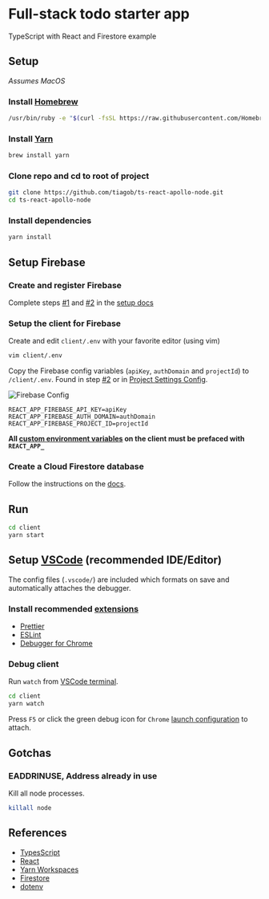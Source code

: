 # Full-stack todo starter app

TypeScript with React and Firestore example

## Setup

_Assumes MacOS_

### Install [Homebrew](https://brew.sh/)

```bash
/usr/bin/ruby -e "$(curl -fsSL https://raw.githubusercontent.com/Homebrew/install/master/install)"
```

### Install [Yarn](https://yarnpkg.com/)

```bash
brew install yarn
```

### Clone repo and cd to root of project

```bash
git clone https://github.com/tiagob/ts-react-apollo-node.git
cd ts-react-apollo-node
```

### Install dependencies

```bash
yarn install
```

## Setup Firebase

### Create and register Firebase

Complete steps [#1](https://firebase.google.com/docs/web/setup#create-project) and [#2](https://firebase.google.com/docs/web/setup#register-app) in the [setup docs](https://firebase.google.com/docs/web/setup)

### Setup the client for Firebase

Create and edit `client/.env` with your favorite editor (using vim)

```bash
vim client/.env
```

Copy the Firebase config variables (`apiKey`, `authDomain` and `projectId`) to `/client/.env`. Found in step [#2](https://firebase.google.com/docs/web/setup#register-app) or in [Project Settings Config](https://support.google.com/firebase/answer/7015592).

![Firebase Config](https://raw.githubusercontent.com/tiagob/ts-react-apollo-node/firebase-auth/firebaseConfig.png)

```
REACT_APP_FIREBASE_API_KEY=apiKey
REACT_APP_FIREBASE_AUTH_DOMAIN=authDomain
REACT_APP_FIREBASE_PROJECT_ID=projectId
```

**All [custom environment variables](https://facebook.github.io/create-react-app/docs/adding-custom-environment-variables) on the client must be prefaced with `REACT_APP_`**

### Create a Cloud Firestore database

Follow the instructions on the [docs](https://firebase.google.com/docs/firestore/quickstart).

## Run

```bash
cd client
yarn start
```

## Setup [VSCode](https://code.visualstudio.com/) (recommended IDE/Editor)

The config files (`.vscode/`) are included which formats on save and automatically attaches the debugger.

### Install recommended [extensions](https://code.visualstudio.com/docs/editor/extension-gallery)

- [Prettier](https://marketplace.visualstudio.com/items?itemName=esbenp.prettier-vscode)
- [ESLint](https://marketplace.visualstudio.com/items?itemName=dbaeumer.vscode-eslint)
- [Debugger for Chrome](https://marketplace.visualstudio.com/items?itemName=msjsdiag.debugger-for-chrome)

### Debug client

Run `watch` from [VSCode terminal](https://code.visualstudio.com/docs/editor/integrated-terminal).

```bash
cd client
yarn watch
```

Press `F5` or click the green debug icon for `Chrome` [launch configuration](https://code.visualstudio.com/docs/editor/debugging#_launch-configurations) to attach.

## Gotchas

### EADDRINUSE, Address already in use

Kill all node processes.

```bash
killall node
```

## References

- [TypesScript](https://www.typescriptlang.org/)
- [React](https://reactjs.org/)
- [Yarn Workspaces](https://yarnpkg.com/lang/en/docs/workspaces/)
- [Firestore](https://firebase.google.com/docs/firestore)
- [dotenv](https://github.com/motdotla/dotenv)

